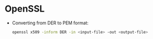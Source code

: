 # OpenSSL

- Converting from DER to PEM format:
  ```bash
  openssl x509 -inform DER -in <input-file> -out <output-file>
  ```
